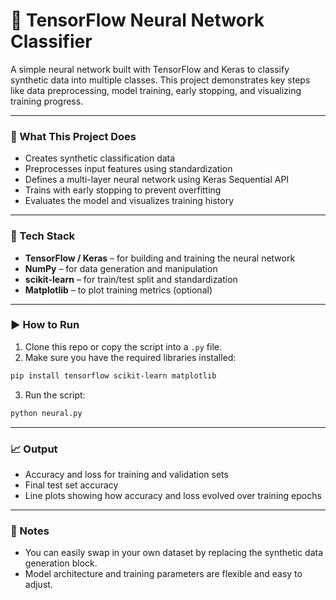 # 🧠 TensorFlow Neural Network Classifier

A simple neural network built with TensorFlow and Keras to classify synthetic data into multiple classes. This project demonstrates key steps like data preprocessing, model training, early stopping, and visualizing training progress.

---

### 🚀 What This Project Does

- Creates synthetic classification data
- Preprocesses input features using standardization
- Defines a multi-layer neural network using Keras Sequential API
- Trains with early stopping to prevent overfitting
- Evaluates the model and visualizes training history

---

### 🧰 Tech Stack

- **TensorFlow / Keras** – for building and training the neural network
- **NumPy** – for data generation and manipulation
- **scikit-learn** – for train/test split and standardization
- **Matplotlib** – to plot training metrics (optional)

---

### ▶️ How to Run

1. Clone this repo or copy the script into a `.py` file.
2. Make sure you have the required libraries installed:
```bash
pip install tensorflow scikit-learn matplotlib
```
3. Run the script:
```bash
python neural.py
```

---

### 📈 Output

- Accuracy and loss for training and validation sets
- Final test set accuracy
- Line plots showing how accuracy and loss evolved over training epochs

---

### 📎 Notes

- You can easily swap in your own dataset by replacing the synthetic data generation block.
- Model architecture and training parameters are flexible and easy to adjust.
